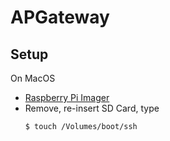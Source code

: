# APGateway
## Setup
On MacOS
- [Raspberry Pi Imager](https://www.raspberrypi.org/software/)
- Remove, re-insert SD Card, type
    ```
    $ touch /Volumes/boot/ssh
    ```
